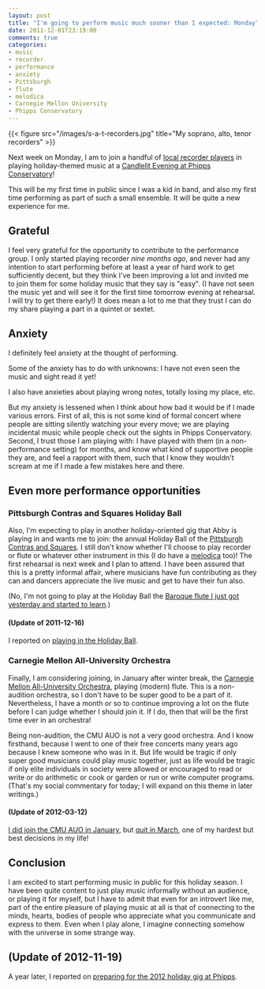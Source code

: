 ```yaml
---
layout: post
title: "I'm going to perform music much sooner than I expected: Monday"
date: 2011-12-01T23:19:00
comments: true
categories:
- music
- recorder
- performance
- anxiety
- Pittsburgh
- flute
- melodica
- Carnegie Mellon University
- Phipps Conservatory
---
```

{{< figure src="/images/s-a-t-recorders.jpg" title="My soprano, alto, tenor recorders" >}}

Next week on Monday, I am to join a handful of [local recorder players](http://www.andrew.cmu.edu/user/lukas/pcars/Welcome.html) in playing holiday-themed music at a [Candlelit Evening at Phipps Conservatory](http://phipps.conservatory.org/exhibits-and-events/featured-event.aspx?eventid=259)!

This will be my first time in public since I was a kid in band, and also my first time performing as part of such a small ensemble. It will be quite a new experience for me.

## Grateful

I feel very grateful for the opportunity to contribute to the performance group. I only started playing recorder *nine months ago*, and never had any intention to start performing before at least a year of hard work to get sufficiently decent, but they think I've been improving a lot and invited me to join them for some holiday music that they say is "easy". (I have not seen the music yet and will see it for the first time tomorrow evening at rehearsal. I will try to get there early!) It does mean a lot to me that they trust I can do my share playing a part in a quintet or sextet.

## Anxiety

I definitely feel anxiety at the thought of performing.

Some of the anxiety has to do with unknowns: I have not even seen the music and sight read it yet!

I also have anxieties about playing wrong notes, totally losing my place, etc.

But my anxiety is lessened when I think about how bad it would be if I made various errors. First of all, this is not some kind of formal concert where people are sitting silently watching your every move; we are playing incidental music while people check out the sights in Phipps Conservatory. Second, I trust those I am playing with: I have played with them (in a non-performance setting) for months, and know what kind of supportive people they are, and feel a rapport with them, such that I know they wouldn't scream at me if I made a few mistakes here and there.

## Even more performance opportunities

### Pittsburgh Contras and Squares Holiday Ball

Also, I'm expecting to play in another holiday-oriented gig that Abby is playing in and wants me to join: the annual Holiday Ball of the [Pittsburgh Contras and Squares](http://pittsburghcontra.org/). I still don't know whether I'll choose to play recorder or flute or whatever other instrument in this (I do have a [melodica](/blog/2011/10/01/run-shadyside-5k-outrunning-mickey-mouse-and-lending-a-trumpet/) too)! The first rehearsal is next week and I plan to attend.  I have been assured that this is a pretty informal affair, where musicians have fun contributing as they can and dancers appreciate the live music and get to have their fun also.

(No, I'm not going to play at the Holiday Ball the [Baroque flute I just got yesterday and started to learn](/blog/2011/11/30/bought-a-baroque-flute/).)

#### (Update of 2011-12-16)

I reported on [playing in the Holiday Ball](/blog/2011/12/16/playing-recorder-and-flute-at-the-holiday-ball/).

### Carnegie Mellon All-University Orchestra

Finally, I am considering joining, in January after winter break, the [Carnegie Mellon All-University Orchestra](http://www.andrew.cmu.edu/user/auo/), playing (modern) flute. This is a non-audition orchestra, so I don't have to be super good to be a part of it. Nevertheless, I have a month or so to continue improving a lot on the flute before I can judge whether I should join it. If I do, then that will be the first time ever in an orchestra!

Being non-audition, the CMU AUO is not a very good orchestra. And I know firsthand, because I went to one of their free concerts many years ago because I knew someone who was in it. But life would be tragic if only super good musicians could play music together, just as life would be tragic if only elite individuals in society were allowed or encouraged to read or write or do arithmetic or cook or garden or run or write computer programs. (That's my social commentary for today; I will expand on this theme in later writings.)

#### (Update of 2012-03-12)

[I did join the CMU AUO in January](/blog/2012/02/01/joining-an-orchestra-learning-in-the-face-of-terror/), but [quit in March](/blog/2012/03/12/quitting-the-cmu-all-university-orchestra-one-of-the-hardest-decisions-in-my-life/), one of my hardest but best decisions in my life!

## Conclusion

I am excited to start performing music in public for this holiday season. I have been quite content to just play music informally without an audience, or playing it for myself, but I have to admit that even for an introvert like me, part of the entire pleasure of playing music at all is that of connecting to the minds, hearts, bodies of people who appreciate what you communicate and express to them. Even when I play alone, I imagine connecting somehow with the universe in some strange way.

## (Update of 2012-11-19)

A year later, I reported on [preparing for the 2012 holiday gig at Phipps](/blog/2012/11/19/preparing-for-december-9-recorder-performance-in-phipps-conservatory/).
